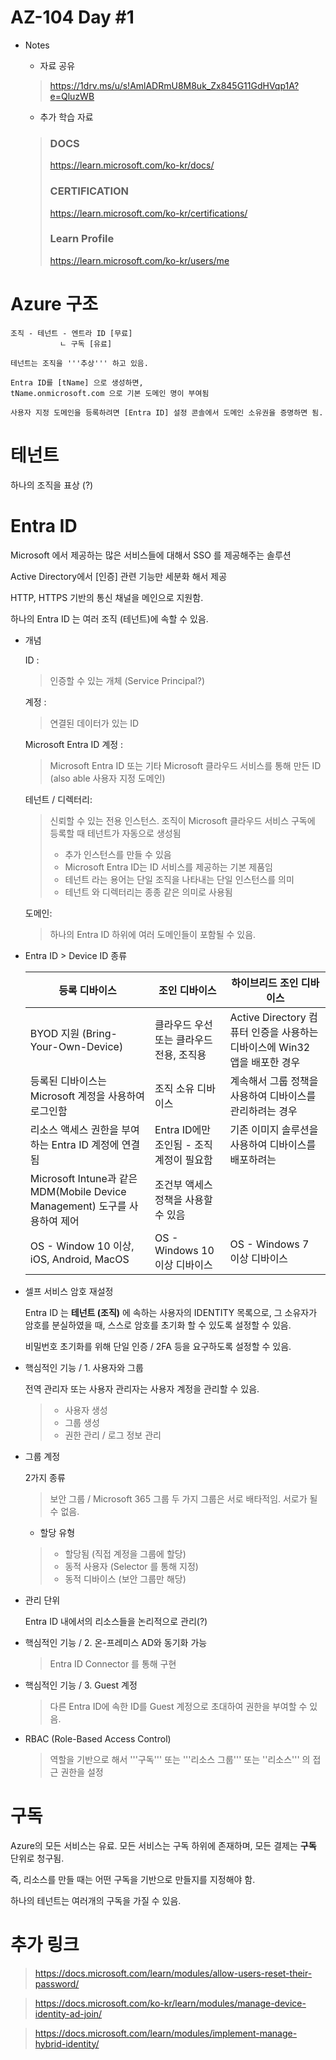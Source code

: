 AZ-104 Day #1
===================

* Notes
    - 자료 공유
    > https://1drv.ms/u/s!AmlADRmU8M8uk_Zx845G11GdHVqp1A?e=QluzWB

    - 추가 학습 자료
    > ### DOCS
    > https://learn.microsoft.com/ko-kr/docs/
    > ### CERTIFICATION
    > https://learn.microsoft.com/ko-kr/certifications/
    > ### Learn Profile
    > https://learn.microsoft.com/ko-kr/users/me


# Azure 구조
    조직 - 테넌트 - 엔트라 ID [무료]
               ㄴ 구독 [유료]

    테넌트는 조직을 '''추상''' 하고 있음.

    Entra ID를 [tName] 으로 생성하면,
    tName.onmicrosoft.com 으로 기본 도메인 명이 부여됨

    사용자 지정 도메인을 등록하려면 [Entra ID] 설정 콘솔에서 도메인 소유권을 증명하면 됨.

# 테넌트
하나의 조직을 표상 (?)


# Entra ID
Microsoft 에서 제공하는 많은 서비스들에 대해서
SSO 를 제공해주는 솔루션

Active Directory에서 [인증] 관련 기능만 세분화 해서 제공

HTTP, HTTPS 기반의 통신 채널을 메인으로 지원함.

하나의 Entra ID 는 여러 조직 (테넌트)에 속할 수 있음.

* 개념
    
    ID : 
    > 인증할 수 있는 개체 (Service Principal?)
    
    계정 : 
    > 연결된 데이터가 있는 ID
    
    Microsoft Entra ID 계정 : 
    > Microsoft Entra ID 또는 기타 Microsoft 클라우드 서비스를 통해 만든 ID (also able 사용자 지정 도메인)
    
    테넌트 / 디렉터리:
    > 신뢰할 수 있는 전용 인스턴스. 조직이 Microsoft 클라우드 서비스 구독에 등록할 때 테넌트가 자동으로 생성됨
    > * 추가 인스턴스를 만들 수 있음
    > * Microsoft Entra ID는 ID 서비스를 제공하는 기본 제품임
    > * 테넌트 라는 용어는 단일 조직을 나타내는 단일 인스턴스를 의미
    > * 테넌트 와 디렉터리는 종종 같은 의미로 사용됨

    도메인:
    > 하나의 Entra ID 하위에 여러 도메인들이 포함될 수 있음.

* Entra ID > Device ID 종류

    |등록 디바이스|조인 디바이스|하이브리드 조인 디바이스|
    |---|---|---|
    |BYOD 지원 (Bring-Your-Own-Device)|클라우드 우선 또는 클라우드 전용, 조직용|Active Directory 컴퓨터 인증을 사용하는 디바이스에 Win32 앱을 배포한 경우|
    |등록된 디바이스는 Microsoft 계정을 사용하여 로그인함|조직 소유 디바이스|계속해서 그룹 정책을 사용하여 디바이스를 관리하려는 경우|
    |리소스 액세스 권한을 부여하는 Entra ID 계정에 연결됨|Entra ID에만 조인됨 - 조직 계정이 필요함|기존 이미지 솔루션을 사용하여 디바이스를 배포하려는|
    |Microsoft Intune과 같은 MDM(Mobile Device Management) 도구를 사용하여 제어|조건부 액세스 정책을 사용할 수 있음||
    |OS - Window 10 이상, iOS, Android, MacOS|OS - Windows 10 이상 디바이스|OS - Windows 7 이상 디바이스|

* 셀프 서비스 암호 재설정
    
    Entra ID 는 **테넌트 (조직)** 에 속하는 사용자의 IDENTITY 목록으로, 그 소유자가 암호를 분실하였을 때, 스스로 암호를 초기화 할 수 있도록 설정할 수 있음.

    비밀번호 초기화를 위해 단일 인증 / 2FA 등을 요구하도록 설정할 수 있음.

* 핵심적인 기능 / 1. 사용자와 그룹

    전역 관리자 또는 사용자 관리자는 사용자 계정을 관리할 수 있음.
    > * 사용자 생성
    > * 그룹 생성
    > * 권한 관리 / 로그 정보 관리

* 그룹 계정

    2가지 종류
    > 보안 그룹 / Microsoft 365 그룹
    > 두 가지 그룹은 서로 배타적임. 서로가 될 수 없음.

    * 할당 유형
    > * 할당됨 (직접 계정을 그룹에 할당)
    > * 동적 사용자 (Selector 를 통해 지정)
    > * 동적 디바이스 (보안 그룹만 해당)

* 관리 단위

    Entra ID 내에서의 리소스들을 논리적으로 관리(?)

* 핵심적인 기능 / 2. 온-프레미스 AD와 동기화 가능
    > Entra ID Connector 를 통해 구현

* 핵심적인 기능 / 3. Guest 계정
    > 다른 Entra ID에 속한 ID를 Guest 계정으로 초대하여 권한을 부여할 수 있음.

* RBAC (Role-Based Access Control)
    > 역할을 기반으로 해서 '''구독''' 또는 '''리소스 그룹''' 또는 ''리소스''' 의 접근 권한을 설정

# 구독
Azure의 모든 서비스는 유료.
모든 서비스는 구독 하위에 존재하며, 모든 결제는 **구독** 단위로 청구됨.

즉, 리소스를 만들 때는 어떤 구독을 기반으로 만들지를 지정해야 함.

하나의 테넌트는 여러개의 구독을 가질 수 있음.


# 추가 링크
> https://docs.microsoft.com/learn/modules/allow-users-reset-their-password/

> https://docs.microsoft.com/ko-kr/learn/modules/manage-device-identity-ad-join/

> https://docs.microsoft.com/learn/modules/implement-manage-hybrid-identity/